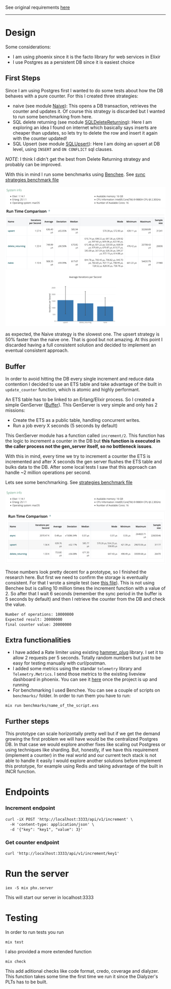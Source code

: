 See original requirements [here](./requirements.md)

------------

# Design

Some considerations:

- I am using phoenix since it is the facto library for web services in Elixir
- I use Postgres as a persistent DB since it is easiest choice

## First Steps

Since I am using Postgres first I wanted to do some tests about how the DB behaves with a pure counter. For this I created three strategies:

- naive (see module [Naive](./lib/pinocchio_nose/counters/strategy/naive.ex)): This opens a DB transaction, retrieves the counter and updates it. Of course this strategy is discarded but I wanted to run some benchmarking from here.
- SQL delete returning (see module [SQLDeleteReturning](./lib/pinocchio_nose/counters/strategy/sql_delete_returning.ex)): Here I am exploring an idea I found on internet which basically says inserts are cheaper than updates, so lets try to delete the row and insert it again with the counter updated!
- SQL Upsert (see module [SQLUpsert](./lib/pinocchio_nose/counters/strategy/sql_upsert.ex)): Here I am doing an upsert at DB level, using `INSERT` and `ON CONFLICT` sql clauses.

*NOTE*: I think I didn't get the best from Delete Returning strategy and probably can be improved.

With this in mind I run some benchmarks using [Benchee](https://hexdocs.pm/benchee/readme.html). See [sync strategies benchmark file](./benchmarks/sync_strategies_benchmark.exs)

![laptop specs](./benchmarks/images/config.png)
![Sync strategies benchmark](./benchmarks/images/sync_strategies.png)

as expected, the Naive strategy is the slowest one. The upsert strategy is 50% faster than the naive one. That is good but not amazing. At this point I discarded having a full consistent solution and decided to implement an eventual consistent approach.

## Buffer

In order to avoid hitting the DB every single increment and reduce data contention I decided to use an ETS table and take advantage of the built in `update_counter` function, which is atomic and highly performant.

An ETS table has to be linked to an Erlang/Elixir process. So I created a simple GenServer ([Buffer](./lib/pinocchio_nose/counters/buffer.ex)). This GenServer is very simple and only has 2 missions:

- Create the ETS as a public table, handling concurrent writes.
- Run a job every X seconds (5 seconds by default)

This GenServer module has a function called `increment/2`. This function has the logic to increment a counter in the DB but **this function is executed in the caller process not the gen_server itself, so no bottleneck issues**.

With this in mind, every time we try to increment a counter the ETS is incremented and after X seconds the gen server flushes the ETS table and bulks data to the DB. After some local tests I saw that this approach can handle ~2 million operations per second.

Lets see some benchmarking. See [strategies benchmark file](./benchmarks/strategies_benchmark.exs)

![laptop specs](./benchmarks/images/config.png)
![Sync strategies benchmark](./benchmarks/images/strategies.png)

Those numbers look pretty decent for a prototype, so I finished the research here. But first we need to confirm the storage is eventually consistent. For that I wrote a simple test (see [this file](./benchmarks/async_test.exs)). This is not using Benchee but is calling 10 million times the increment function with a value of 2. So after that I wait 6 seconds (remember the sync period in the buffer is 5 seconds by default) and then I retrieve the counter from the DB and check the value.

```
Number of operations: 10000000
Expected result: 20000000
final counter value: 20000000
```

## Extra functionalities

- I have added a Rate limiter using existing [hammer_plug](https://hexdocs.pm/hammer_plug/overview.html) library. I set it to allow 2 requests per 5 seconds. Totally random numbers but just to be easy for testing manually with curl/postman.
- I added some metrics using the standar `telemetry` library and `Telemetry.Metrics`. I send those metrics to the existing liveview dashboard in phoenix. You can see it [here](http://localhost:3333/dashboard/metrics?nav=pinocchio_nose) once the project is up and running
- For benchmarking I used Benchee. You can see a couple of scripts on `benchmarks/` folder. In order to run them you have to run:

```
mix run benchmarks/name_of_the_script.exs
```

## Further steps

This prototype can scale horizontally pretty well but if we get the demand growing the first problem we will have would be the centralized Postgres DB. In that case we would explore another fixes like scaling out Postgress or using techniques like sharding. But, honestly, if we have this requirement (implement a counter) in the real world and our current tech stack is not able to handle it easily I would explore another solutions before implement this prototype, for example using Redis and taking advantage of the built in INCR function.

# Endpoints
### Increment endpoint

```
curl -iX POST 'http://localhost:3333/api/v1/increment' \
  -H 'content-type: application/json' \
  -d '{"key": "key1", "value": 3}'
```

### Get counter endpoint

```
curl 'http://localhost:3333/api/v1/increment/key1'
```

# Run the server

```
iex -S mix phx.server
```

This will start our server in localhost:3333

# Testing

In order to run tests you run
```
mix test
```

I also provided a more extended function

```
mix check
```

This add aditional checks like code format, credo, coverage and dialyzer. This function takes some time the first time we run it since the Dialyzer's PLTs has to be built.
















